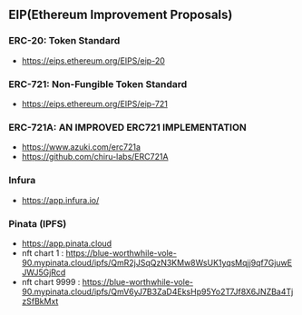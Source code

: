 ## EIP(Ethereum Improvement Proposals)

### ERC-20: Token Standard
- https://eips.ethereum.org/EIPS/eip-20

### ERC-721: Non-Fungible Token Standard
- https://eips.ethereum.org/EIPS/eip-721

### ERC-721A: AN IMPROVED ERC721 IMPLEMENTATION
- https://www.azuki.com/erc721a
- https://github.com/chiru-labs/ERC721A

### Infura
- https://app.infura.io/

### Pinata (IPFS)
- https://app.pinata.cloud
- nft chart 1 : https://blue-worthwhile-vole-90.mypinata.cloud/ipfs/QmR2jJSqQzN3KMw8WsUK1yqsMqjj9qf7GjuwEJWJ5GjRcd
- nft chart 9999 : https://blue-worthwhile-vole-90.mypinata.cloud/ipfs/QmV6yJ7B3ZaD4EksHp95Yo2T7Jf8X6JNZBa4TjzSfBkMxt

